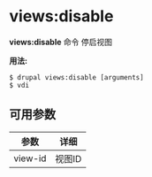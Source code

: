 # views:disable
**views:disable** 命令 停启视图

**用法:**
```
$ drupal views:disable [arguments] 
$ vdi  
```

## 可用参数
参数 | 详细
---------|-------------
view-id | 视图ID
